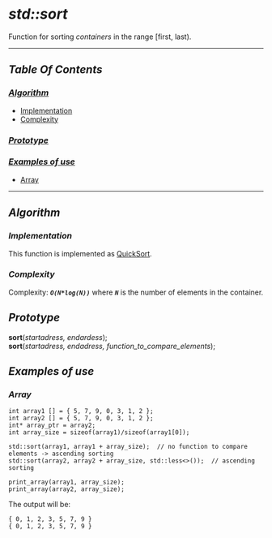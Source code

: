 # ___std::sort___
Function for sorting _containers_ in the range \[first, last\).  


---  
## *Table Of Contents*
### *[Algorithm](#algorithm)*  
   - [Implementation](#implementation)  
   - [Complexity](#complexity)   
### *[Prototype](#prototype)*  
### *[Examples of use](#examples-of-use)*   
   - [Array](#array) 
   
---  

## ___Algorithm___

### _Implementation_
This function is implemented as [QuickSort](https://www.geeksforgeeks.org/quick-sort/).  

### _Complexity_
Complexity: *__`O(N*log(N))`__* where *__`N`__* is the number of elements in the container.

## ___Prototype___  

**sort**(*startadress, endardess*);  
**sort**(*startadress, endadress, function_to_compare_elements*);  

## ___Examples of use___
### *Array* 
```
int array1 [] = { 5, 7, 9, 0, 3, 1, 2 };  
int array2 [] = { 5, 7, 9, 0, 3, 1, 2 };  
int* array_ptr = array2;
int array_size = sizeof(array1)/sizeof(array1[0]);

std::sort(array1, array1 + array_size);  // no function to compare elements -> ascending sorting
std::sort(array2, array2 + array_size, std::less<>());  // ascending sorting

print_array(array1, array_size);
print_array(array2, array_size);
```
The output will be:  
```
{ 0, 1, 2, 3, 5, 7, 9 }
{ 0, 1, 2, 3, 5, 7, 9 }
```
